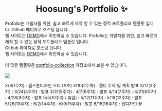 <p align="center">
  <h1 align="center"> Hoosung's Portfolio ✨</h1>

  </p align="center">
Profolio는 개발자를 위한, 쉽고 빠르게 제작 할 수 있는  정적 포트폴리오 템플릿 입니다. Github 페이지로 호스팅 됩니다.
    <br/>웹 사이트는 <a href="https://congchu.github.io/web-porfolio/">DEMO</a>에서 확인하실 수 있습니다.
Profolio는 개발자를 위한, 쉽고 빠르게 제작 할 수 있는 정적 포트폴리오 템플릿 입니다. <br/>Github 페이지로 호스팅 됩니다. <br/>웹 사이트는 <a href="https://congchu.github.io/web-porfolio/">DEMO</a>에서 확인하실 수 있습니다.
  <br/>
  <br/> 더 많은 템플릿은 <a href="https://github.com/congchu/portfolio-collection" >portfolio-collection</a> 저장소에서 보실 수 있습니다.
    <br/>
    <br/>
    <img src="https://img.shields.io/badge/-Bootstrap-05122A?style=flat&logo=bootstrap&logoColor=563D7C"/>





3/3(1주차) : 캡스톤디자인 오티 (A조)
3/10(2주차) : 캡디 주제 및 계획 발표
3/17(3주차) :
3/24(4주차) : 발표 
3/31(5주차) :
4/7(6주차) : 발표
4/14(7주차) :
4/21(8주차) : 
4/28(9주차) : 발표
5/5(10주차 / 휴일) :
5/12(11주차) :
5/19(12주차) : 발표
5/26(13주차) :
6/2(14주차) : 
6/9(15주차) : 발표
6/16(16주차) : 캡디자인 끝
